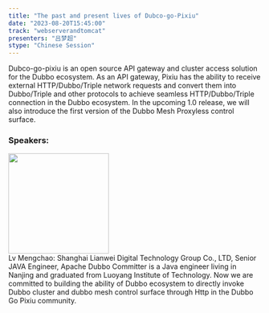 ```yaml
---
title: "The past and present lives of Dubco-go-Pixiu"
date: "2023-08-20T15:45:00" 
track: "webserverandtomcat"
presenters: "吕梦超"
stype: "Chinese Session"
---
```

Dubco-go-pixiu is an open source API gateway and cluster access solution for the Dubbo ecosystem. As an API gateway, Pixiu has the ability to receive external HTTP/Dubbo/Triple network requests and convert them into Dubbo/Triple and other protocols to achieve seamless HTTP/Dubbo/Triple connection in the Dubbo ecosystem. In the upcoming 1.0 release, we will also introduce the first version of the Dubbo Mesh Proxyless control surface.
 ### Speakers: 
 <img src="https://img.bagevent.com/resource/20230527/1745531260.png" width="200" /><br>Lv Mengchao: Shanghai Lianwei Digital Technology Group Co., LTD, Senior JAVA Engineer, Apache Dubbo Committer is a Java engineer living in Nanjing and graduated from Luoyang Institute of Technology. Now we are committed to building the ability of Dubbo ecosystem to directly invoke Dubbo cluster and dubbo mesh control surface through Http in the Dubbo Go Pixiu community.
 <br><br>